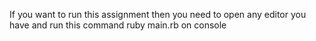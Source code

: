   If you want to run this assignment then you need to open any editor you have and run this command ruby main.rb on console
